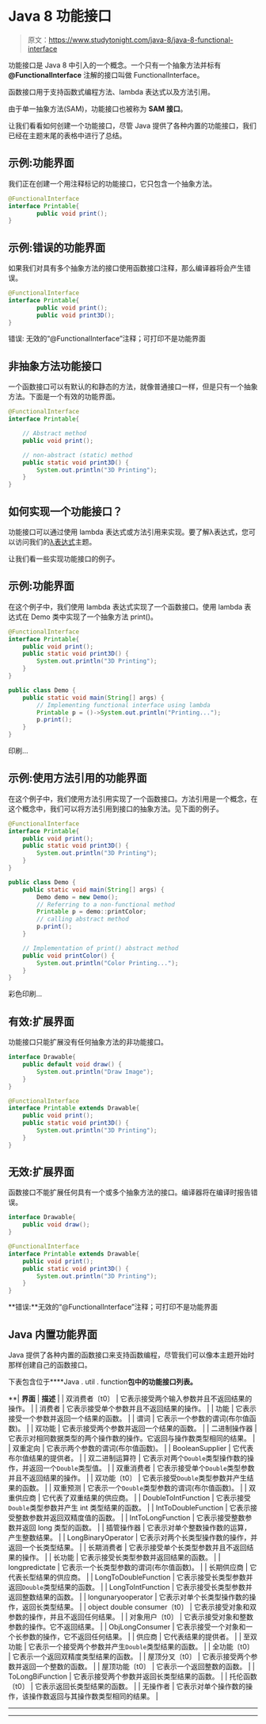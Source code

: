 # Java 8 功能接口

> 原文：<https://www.studytonight.com/java-8/java-8-functional-interface>

功能接口是 Java 8 中引入的一个概念。一个只有一个抽象方法并标有 **@FunctionalInterface** 注解的接口叫做 FunctionalInterface。

函数接口用于支持函数式编程方法、lambda 表达式以及方法引用。

由于单一抽象方法(SAM)，功能接口也被称为 **SAM 接口**。

让我们看看如何创建一个功能接口，尽管 Java 提供了各种内置的功能接口，我们已经在主题末尾的表格中进行了总结。

## **示例:功能界面**

我们正在创建一个用注释标记的功能接口，它只包含一个抽象方法。

```java
@FunctionalInterface
interface Printable{
        public void print();
}
```

## **示例:错误的功能界面**

如果我们对具有多个抽象方法的接口使用函数接口注释，那么编译器将会产生错误。

```java
@FunctionalInterface
interface Printable{
        public void print();
        public void print3D();
}
```

错误:
无效的“@FunctionalInterface”注释；可打印不是功能界面

## **非抽象方法功能接口**

一个函数接口可以有默认的和静态的方法，就像普通接口一样，但是只有一个抽象方法。下面是一个有效的功能界面。

```java
@FunctionalInterface
interface Printable{

	// Abstract method
	public void print();

	// non-abstract (static) method
	public static void print3D() {
		System.out.println("3D Printing");
	}
}
```

## **如何实现一个功能接口？**

功能接口可以通过使用 lambda 表达式或方法引用来实现。要了解λ表达式，您可以访问我们的[λ表达式](”lambda-expression”)主题。

让我们看一些实现功能接口的例子。

## **示例:功能界面**

在这个例子中，我们使用 lambda 表达式实现了一个函数接口。使用 lambda 表达式在 Demo 类中实现了一个抽象方法 print()。

```java
@FunctionalInterface
interface Printable{
	public void print();
	public static void print3D() {
		System.out.println("3D Printing");
	}
}

public class Demo {
	public static void main(String[] args) {
		// Implementing functional interface using lambda
		Printable p = ()->System.out.println("Printing...");
		p.print();
	}
}
```

印刷...

## **示例:使用方法引用的功能界面**

在这个例子中，我们使用方法引用实现了一个函数接口。方法引用是一个概念，在这个概念中，我们可以将方法引用到接口的抽象方法。见下面的例子。

```java
@FunctionalInterface
interface Printable{
	public void print();
	public static void print3D() {
		System.out.println("3D Printing");
	}
}

public class Demo {
	public static void main(String[] args) {
		Demo demo = new Demo();
		// Referring to a non-functional method
		Printable p = demo::printColor;
		// calling abstract method
		p.print();
	}

	// Implementation of print() abstract method
	public void printColor() {
		System.out.println("Color Printing...");
	}
} 
```

彩色印刷...

## **有效:扩展界面**

功能接口只能扩展没有任何抽象方法的非功能接口。

```java
interface Drawable{
	public default void draw() {
		System.out.println("Draw Image");
	}
}

@FunctionalInterface
interface Printable extends Drawable{
	public void print();
	public static void print3D() {
		System.out.println("3D Printing");
	}
} 
```

## **无效:扩展界面**

函数接口不能扩展任何具有一个或多个抽象方法的接口。编译器将在编译时报告错误。

```java
interface Drawable{
	public void draw();
}

@FunctionalInterface
interface Printable extends Drawable{
	public void print();
	public static void print3D() {
		System.out.println("3D Printing");
	}
}
```

**错误:**无效的“@FunctionalInterface”注释；可打印不是功能界面

## **Java 内置功能界面**

Java 提供了各种内置的函数接口来支持函数编程，尽管我们可以像本主题开始时那样创建自己的函数接口。

下表包含位于****Java . util . function**包中的功能接口列表。**

 **| **界面** | **描述** |
| 双消费者〔t0〕 | 它表示接受两个输入参数并且不返回结果的操作。 |
| 消费者 | 它表示接受单个参数并且不返回结果的操作。 |
| 功能 | 它表示接受一个参数并返回一个结果的函数。 |
| 谓词 | 它表示一个参数的谓词(布尔值函数)。 |
| 双功能 | 它表示接受两个参数并返回一个结果的函数。 |
| 二进制操作器 | 它表示对相同数据类型的两个操作数的操作。它返回与操作数类型相同的结果。 |
| 双重定向 | 它表示两个参数的谓词(布尔值函数)。 |
| BooleanSupplier | 它代表布尔值结果的提供者。 |
| 双二进制运算符 | 它表示对两个`Double`类型操作数的操作，并返回一个`Double`类型值。 |
| 双重消费者 | 它表示接受单个`Double`类型参数并且不返回结果的操作。 |
| 双功能〔t0〕 | 它表示接受`Double`类型参数并产生结果的函数。 |
| 双重预测 | 它表示一个`Double`类型参数的谓词(布尔值函数)。 |
| 双重供应商 | 它代表了双重结果的供应商。 |
| DoubleToIntFunction | 它表示接受`Double`类型参数并产生 int 类型结果的函数。 |
| IntToDoubleFunction | 它表示接受整数参数并返回双精度值的函数。 |
| IntToLongFunction | 它表示接受整数参数并返回 long 类型的函数。 |
| 插管操作器 | 它表示对单个整数操作数的运算，产生整数结果。 |
| LongBinaryOperator | 它表示对两个长类型操作数的操作，并返回一个长类型结果。 |
| 长期消费者 | 它表示接受单个长类型参数并且不返回结果的操作。 |
| 长功能 | 它表示接受长类型参数并返回结果的函数。 |
| longpredictate | 它表示一个长类型参数的谓词(布尔值函数)。 |
| 长期供应商 | 它代表长型结果的供应商。 |
| LongToDoubleFunction | 它表示接受长类型参数并返回`Double`类型结果的函数。 |
| LongToIntFunction | 它表示接受长类型参数并返回整数结果的函数。 |
| longunaryooperator | 它表示对单个长类型操作数的操作，返回长类型结果。 |
| object double consumer〔t0〕 | 它表示接受对象和双参数的操作，并且不返回任何结果。 |
| 对象用户〔t0〕 | 它表示接受对象和整数参数的操作。它不返回结果。 |
| ObjLongConsumer | 它表示接受一个对象和一个长参数的操作，它不返回任何结果。 |
| 供应商 | 它代表结果的提供者。 |
| 至双功能 | 它表示一个接受两个参数并产生`Double`类型结果的函数。 |
| 全功能〔t0〕 | 它表示一个返回双精度类型结果的函数。 |
| 屋顶分叉〔t0〕 | 它表示接受两个参数并返回一个整数的函数。 |
| 屋顶功能〔t0〕 | 它表示一个返回整数的函数。 |
| ToLongBiFunction | 它表示接受两个参数并返回长类型结果的函数。 |
| 托伦函数〔t0〕 | 它表示返回长类型结果的函数。 |
| 无操作者 | 它表示对单个操作数的操作，该操作数返回与其操作数类型相同的结果。 |

* * *

* * ***
